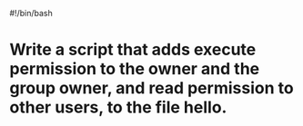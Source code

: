 #!/bin/bash
# Write a script that adds execute permission to the owner and the group owner, and read permission to other users, to the file hello.
